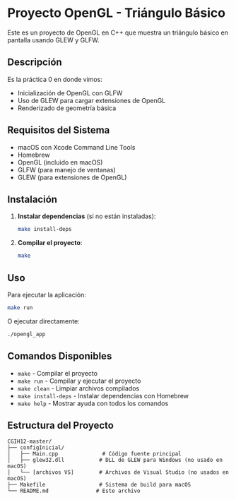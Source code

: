# Proyecto OpenGL - Triángulo Básico

Este es un proyecto de OpenGL en C++ que muestra un triángulo básico en pantalla usando GLEW y GLFW.

## Descripción

Es la práctica 0 en donde vimos:
- Inicialización de OpenGL con GLFW
- Uso de GLEW para cargar extensiones de OpenGL
- Renderizado de geometría básica

## Requisitos del Sistema

- macOS con Xcode Command Line Tools
- Homebrew
- OpenGL (incluido en macOS)
- GLFW (para manejo de ventanas)
- GLEW (para extensiones de OpenGL)

## Instalación

1. **Instalar dependencias** (si no están instaladas):
   ```bash
   make install-deps
   ```

2. **Compilar el proyecto**:
   ```bash
   make
   ```

## Uso

Para ejecutar la aplicación:
```bash
make run
```

O ejecutar directamente:
```bash
./opengl_app
```

## Comandos Disponibles

- `make` - Compilar el proyecto
- `make run` - Compilar y ejecutar el proyecto
- `make clean` - Limpiar archivos compilados
- `make install-deps` - Instalar dependencias con Homebrew
- `make help` - Mostrar ayuda con todos los comandos

## Estructura del Proyecto

```
CGIH12-master/
├── configInicial/
│   ├── Main.cpp              # Código fuente principal
│   ├── glew32.dll           # DLL de GLEW para Windows (no usado en macOS)
│   └── [archivos VS]        # Archivos de Visual Studio (no usados en macOS)
├── Makefile                 # Sistema de build para macOS
└── README.md               # Este archivo
```

